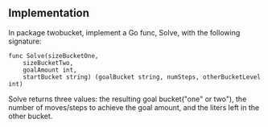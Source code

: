 ## Implementation

In package twobucket, implement a Go func, Solve, with
the following signature:

```
func Solve(sizeBucketOne,
	sizeBucketTwo,
	goalAmount int,
	startBucket string) (goalBucket string, numSteps, otherBucketLevel int)
```
Solve returns three values: the resulting goal bucket("one" or two"),
the number of moves/steps to achieve the goal amount,
and the liters left in the other bucket.

